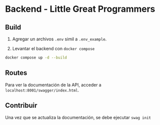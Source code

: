 # Backend - Little Great Programmers

## Build
1. Agregar un archivos `.env` simil a `.env_example`.

2. Levantar el backend con `docker compose`

```bash
docker compose up -d --build
```

## Routes

Para ver la documentación de la API, acceder a `localhost:8001/swagger/index.html`.

## Contribuir

Una vez que se actualiza la documentación, se debe ejecutar `swag init`